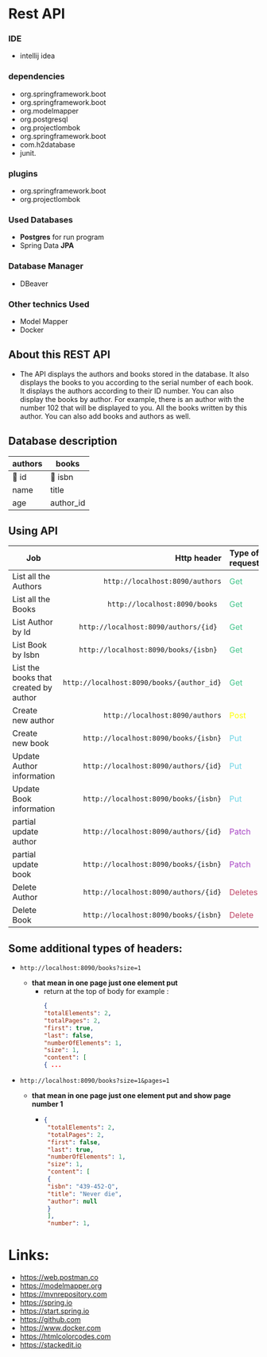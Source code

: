 # Rest API

### IDE
- intellij idea

### dependencies
- org.springframework.boot
- org.springframework.boot
- org.modelmapper
- org.postgresql
- org.projectlombok
- org.springframework.boot
- com.h2database
- junit.

### plugins
- org.springframework.boot
- org.projectlombok

### Used Databases
- **Postgres** for run program
- Spring Data **JPA**

### Database Manager
- DBeaver

### Other technics Used
- Model Mapper
- Docker

## About this REST API
- The API displays the authors and books stored in the database. It also displays the books to you according to the serial number of each book. It displays the authors according to their ID number. You can also display the books by author. For example, there is an author with the number 102 that will be displayed to you. All the books written by this author. You can also add books and authors as well.

## Database description

| authors  | books      |
|----------|------------|
| :key: id | :key: isbn |
| name     | title      |
| age      | author_id  |

## Using API

| Job                                   |                                Http header | Type of request                     | notes |
|---------------------------------------|-------------------------------------------:|-------------------------------------|-------|
| List all the Authors                  |            `http://localhost:8090/authors` | <span style="color:#41C48A">Get     | -     |
| List all the Books                    |             `http://localhost:8090/books ` | <span style="color:#41C48A">Get     | -     |
| List Author by Id                     |      `http://localhost:8090/authors/{id} ` | <span style="color:#41C48A">Get     | -     |
| List Book by Isbn                     |      `http://localhost:8090/books/{isbn} ` | <span style="color:#41C48A">Get     | -     |
| List the books that created by author | `http://localhost:8090/books/{author_id} ` | <span style="color:#41C48A">Get     | -     |
| Create new author                     |            `http://localhost:8090/authors` | <span style="color:yellow">Post     | +json |
| Create new book                       |       `http://localhost:8090/books/{isbn}` | <span style="color:#6CD3E5">Put     | +json |
| Update Author information             |       `http://localhost:8090/authors/{id}` | <span style="color:#6CD3E5">Put     | +json |
| Update Book information               |       `http://localhost:8090/books/{isbn}` | <span style="color:#6CD3E5">Put     | +json |
| partial update author                 |       `http://localhost:8090/authors/{id}` | <span style="color:#A744C4">Patch   | +json |
| partial update book                   |       `http://localhost:8090/books/{isbn}` | <span style="color:#A744C4">Patch   | +json |
| Delete Author                         |       `http://localhost:8090/authors/{id}` | <span style="color:#BE4163">Deletes | -     |
| Delete Book                           |       `http://localhost:8090/books/{isbn}` | <span style="color:#BE4163">Delete  | -     |



## Some additional types of headers:
+ `http://localhost:8090/books?size=1`
  + **that mean in one page just one element put**
    + return at the top of body for example :
      ```json
      {
      "totalElements": 2,
      "totalPages": 2,
      "first": true,
      "last": false,
      "numberOfElements": 1,
      "size": 1,
      "content": [
      { ...
      ```

+ `http://localhost:8090/books?size=1&pages=1`
  + **that mean in one page just one element put and show page number 1**
     + ```json
       {
        "totalElements": 2,
        "totalPages": 2,
        "first": false,
        "last": true,
        "numberOfElements": 1,
        "size": 1,
        "content": [
        {
        "isbn": "439-452-Q",
        "title": "Never die",
        "author": null
        }
        ],
        "number": 1,
       ```
       

# Links:
- https://web.postman.co
- https://modelmapper.org
- https://mvnrepository.com
- https://spring.io
- https://start.spring.io
- https://github.com
- https://www.docker.com
- https://htmlcolorcodes.com
- https://stackedit.io




